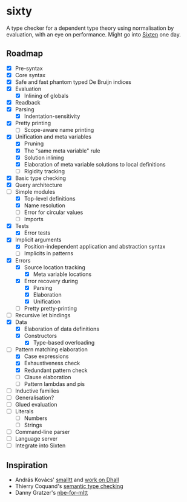 # sixty

A type checker for a dependent type theory using normalisation by evaluation,
with an eye on performance.
Might go into [Sixten](https://github.com/ollef/sixten) one day.

## Roadmap

- [x] Pre-syntax
- [x] Core syntax
- [x] Safe and fast phantom typed De Bruijn indices
- [x] Evaluation
  - [x] Inlining of globals
- [x] Readback
- [x] Parsing
  - [x] Indentation-sensitivity
- [x] Pretty printing
  - [ ] Scope-aware name printing
- [x] Unification and meta variables
  - [x] Pruning
  - [x] The "same meta variable" rule
  - [x] Solution inlining
  - [x] Elaboration of meta variable solutions to local definitions
  - [ ] Rigidity tracking
- [x] Basic type checking
- [x] Query architecture
- [ ] Simple modules
  - [x] Top-level definitions
  - [x] Name resolution
  - [ ] Error for circular values
  - [ ] Imports
- [x] Tests
  - [x] Error tests
- [x] Implicit arguments
  - [x] Position-independent application and abstraction syntax
  - [ ] Implicits in patterns
- [x] Errors
  - [x] Source location tracking
    - [x] Meta variable locations
  - [x] Error recovery during
    - [x] Parsing
    - [x] Elaboration
    - [x] Unification
  - [ ] Pretty pretty-printing
- [ ] Recursive let bindings
- [x] Data
  - [x] Elaboration of data definitions
  - [x] Constructors
    - [x] Type-based overloading
- [ ] Pattern matching elaboration
  - [x] Case expressions
  - [x] Exhaustiveness check
  - [x] Redundant pattern check
  - [ ] Clause elaboration
  - [ ] Pattern lambdas and pis
- [ ] Inductive families
- [ ] Generalisation?
- [ ] Glued evaluation
- [ ] Literals
  - [ ] Numbers
  - [ ] Strings
- [ ] Command-line parser
- [ ] Language server
- [ ] Integrate into Sixten

## Inspiration

* András Kovács' [smalltt](https://github.com/AndrasKovacs/smalltt) and [work on Dhall](https://discourse.dhall-lang.org/t/nbe-type-checking-conversion-checking/55)
* Thierry Coquand's [semantic type checking](http://www.cse.chalmers.se/~coquand/type.ps)
* Danny Gratzer's [nbe-for-mltt](https://github.com/jozefg/nbe-for-mltt)
